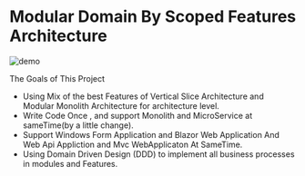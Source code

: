 # Modular Domain By Scoped Features Architecture
![demo](https://github.com/hossein-kj/ModularDomainByScopedFeaturesArchitecture/assets/13397236/121ceb0e-01d3-4c44-af23-c8cb93b48a3e)

The Goals of This Project
+  Using Mix of the best Features of Vertical Slice Architecture and Modular Monolith Architecture for architecture level.
+  Write Code Once , and support Monolith and MicroService at sameTime(by a little change).
+  Support Windows Form Application and Blazor Web Application And Web Api Appliction and Mvc WebApplicaton At SameTime.
+  Using Domain Driven Design (DDD) to implement all business processes in modules and Features.
